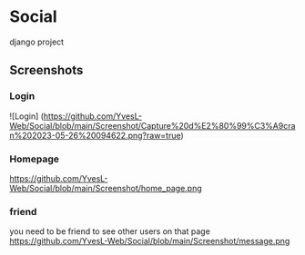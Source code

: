 # Social
django project

## Screenshots
### Login
![Login] (https://github.com/YvesL-Web/Social/blob/main/Screenshot/Capture%20d%E2%80%99%C3%A9cran%202023-05-26%20094622.png?raw=true)
### Homepage
https://github.com/YvesL-Web/Social/blob/main/Screenshot/home_page.png
### friend
you need to be friend to see other users on that page
https://github.com/YvesL-Web/Social/blob/main/Screenshot/message.png
